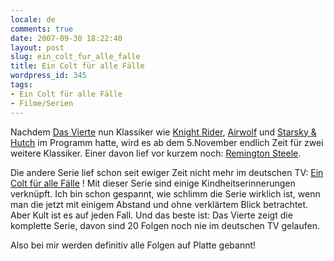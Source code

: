 ```yaml
---
locale: de
comments: true
date: 2007-09-30 18:22:40
layout: post
slug: ein_colt_fur_alle_falle
title: Ein Colt für alle Fälle
wordpress_id: 345
tags:
- Ein Colt für alle Fälle
- Filme/Serien
---
```


Nachdem [Das Vierte](http://www.das-vierte.de) nun Klassiker wie [Knight Rider](http://de.wikipedia.org/wiki/Knight_Rider),
[Airwolf](http://de.wikipedia.org/wiki/Airwolf) und [Starsky & Hutch](http://de.wikipedia.org/wiki/Starsky_und_Hutch) im Programm hatte, wird
es ab dem 5.November endlich Zeit für zwei weitere Klassiker. Einer davon lief
vor kurzem noch: [Remington Steele](http://de.wikipedia.org/wiki/Remington_Steele).

Die andere Serie lief schon seit ewiger Zeit nicht mehr im deutschen TV: 
[Ein Colt für alle Fälle](http://de.wikipedia.org/wiki/Ein_Colt_f%C3%BCr_alle_F%C3%A4lle) ! 
Mit dieser Serie sind einige Kindheitserinnerungen verknüpft. Ich bin schon
gespannt, wie schlimm die Serie wirklich ist, wenn man die jetzt mit einigem
Abstand und ohne verklärtem Blick betrachtet. Aber Kult ist es auf jeden Fall.
Und das beste ist: Das Vierte zeigt die komplette Serie, davon sind 20 Folgen
noch nie im deutschen TV gelaufen.

Also bei mir werden definitiv alle Folgen auf Platte gebannt!
